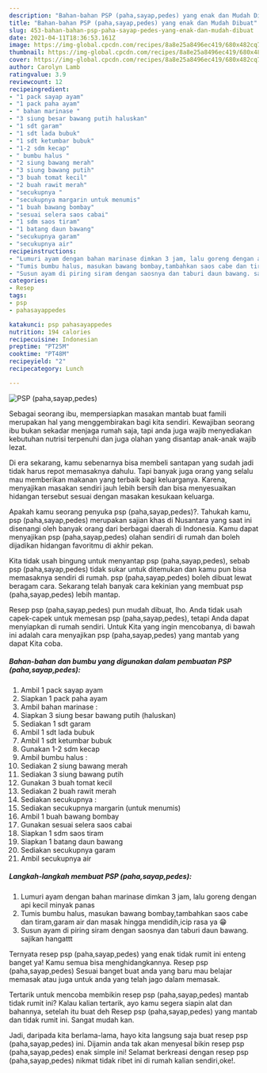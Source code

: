 ```yaml
---
description: "Bahan-bahan PSP (paha,sayap,pedes) yang enak dan Mudah Dibuat"
title: "Bahan-bahan PSP (paha,sayap,pedes) yang enak dan Mudah Dibuat"
slug: 453-bahan-bahan-psp-paha-sayap-pedes-yang-enak-dan-mudah-dibuat
date: 2021-04-11T18:36:53.161Z
image: https://img-global.cpcdn.com/recipes/8a8e25a8496ec419/680x482cq70/psp-pahasayappedes-foto-resep-utama.jpg
thumbnail: https://img-global.cpcdn.com/recipes/8a8e25a8496ec419/680x482cq70/psp-pahasayappedes-foto-resep-utama.jpg
cover: https://img-global.cpcdn.com/recipes/8a8e25a8496ec419/680x482cq70/psp-pahasayappedes-foto-resep-utama.jpg
author: Carolyn Lamb
ratingvalue: 3.9
reviewcount: 12
recipeingredient:
- "1 pack sayap ayam"
- "1 pack paha ayam"
- " bahan marinase "
- "3 siung besar bawang putih haluskan"
- "1 sdt garam"
- "1 sdt lada bubuk"
- "1 sdt ketumbar bubuk"
- "1-2 sdm kecap"
- " bumbu halus "
- "2 siung bawang merah"
- "3 siung bawang putih"
- "3 buah tomat kecil"
- "2 buah rawit merah"
- "secukupnya "
- "secukupnya margarin untuk menumis"
- "1 buah bawang bombay"
- "sesuai selera saos cabai"
- "1 sdm saos tiram"
- "1 batang daun bawang"
- "secukupnya garam"
- "secukupnya air"
recipeinstructions:
- "Lumuri ayam dengan bahan marinase dimkan 3 jam, lalu goreng dengan api kecil minyak panas"
- "Tumis bumbu halus, masukan bawang bombay,tambahkan saos cabe dan tiram,garam air dan masak hingga mendidih,icip rasa ya 😁"
- "Susun ayam di piring siram dengan saosnya dan taburi daun bawang. sajikan hangattt"
categories:
- Resep
tags:
- psp
- pahasayappedes

katakunci: psp pahasayappedes 
nutrition: 194 calories
recipecuisine: Indonesian
preptime: "PT25M"
cooktime: "PT48M"
recipeyield: "2"
recipecategory: Lunch

---
```



![PSP (paha,sayap,pedes)](https://img-global.cpcdn.com/recipes/8a8e25a8496ec419/680x482cq70/psp-pahasayappedes-foto-resep-utama.jpg)

Sebagai seorang ibu, mempersiapkan masakan mantab buat famili merupakan hal yang menggembirakan bagi kita sendiri. Kewajiban seorang ibu bukan sekadar menjaga rumah saja, tapi anda juga wajib menyediakan kebutuhan nutrisi terpenuhi dan juga olahan yang disantap anak-anak wajib lezat.

Di era  sekarang, kamu sebenarnya bisa membeli santapan yang sudah jadi tidak harus repot memasaknya dahulu. Tapi banyak juga orang yang selalu mau memberikan makanan yang terbaik bagi keluarganya. Karena, menyajikan masakan sendiri jauh lebih bersih dan bisa menyesuaikan hidangan tersebut sesuai dengan masakan kesukaan keluarga. 



Apakah kamu seorang penyuka psp (paha,sayap,pedes)?. Tahukah kamu, psp (paha,sayap,pedes) merupakan sajian khas di Nusantara yang saat ini disenangi oleh banyak orang dari berbagai daerah di Indonesia. Kamu dapat menyajikan psp (paha,sayap,pedes) olahan sendiri di rumah dan boleh dijadikan hidangan favoritmu di akhir pekan.

Kita tidak usah bingung untuk menyantap psp (paha,sayap,pedes), sebab psp (paha,sayap,pedes) tidak sukar untuk ditemukan dan kamu pun bisa memasaknya sendiri di rumah. psp (paha,sayap,pedes) boleh dibuat lewat beragam cara. Sekarang telah banyak cara kekinian yang membuat psp (paha,sayap,pedes) lebih mantap.

Resep psp (paha,sayap,pedes) pun mudah dibuat, lho. Anda tidak usah capek-capek untuk memesan psp (paha,sayap,pedes), tetapi Anda dapat menyiapkan di rumah sendiri. Untuk Kita yang ingin mencobanya, di bawah ini adalah cara menyajikan psp (paha,sayap,pedes) yang mantab yang dapat Kita coba.

<!--inarticleads1-->

##### Bahan-bahan dan bumbu yang digunakan dalam pembuatan PSP (paha,sayap,pedes):

1. Ambil 1 pack sayap ayam
1. Siapkan 1 pack paha ayam
1. Ambil  bahan marinase :
1. Siapkan 3 siung besar bawang putih (haluskan)
1. Sediakan 1 sdt garam
1. Ambil 1 sdt lada bubuk
1. Ambil 1 sdt ketumbar bubuk
1. Gunakan 1-2 sdm kecap
1. Ambil  bumbu halus :
1. Sediakan 2 siung bawang merah
1. Sediakan 3 siung bawang putih
1. Gunakan 3 buah tomat kecil
1. Sediakan 2 buah rawit merah
1. Sediakan secukupnya :
1. Sediakan secukupnya margarin (untuk menumis)
1. Ambil 1 buah bawang bombay
1. Gunakan sesuai selera saos cabai
1. Siapkan 1 sdm saos tiram
1. Siapkan 1 batang daun bawang
1. Sediakan secukupnya garam
1. Ambil secukupnya air




<!--inarticleads2-->

##### Langkah-langkah membuat PSP (paha,sayap,pedes):

1. Lumuri ayam dengan bahan marinase dimkan 3 jam, lalu goreng dengan api kecil minyak panas
1. Tumis bumbu halus, masukan bawang bombay,tambahkan saos cabe dan tiram,garam air dan masak hingga mendidih,icip rasa ya 😁
1. Susun ayam di piring siram dengan saosnya dan taburi daun bawang. sajikan hangattt




Ternyata resep psp (paha,sayap,pedes) yang enak tidak rumit ini enteng banget ya! Kamu semua bisa menghidangkannya. Resep psp (paha,sayap,pedes) Sesuai banget buat anda yang baru mau belajar memasak atau juga untuk anda yang telah jago dalam memasak.

Tertarik untuk mencoba membikin resep psp (paha,sayap,pedes) mantab tidak rumit ini? Kalau kalian tertarik, ayo kamu segera siapin alat dan bahannya, setelah itu buat deh Resep psp (paha,sayap,pedes) yang mantab dan tidak rumit ini. Sangat mudah kan. 

Jadi, daripada kita berlama-lama, hayo kita langsung saja buat resep psp (paha,sayap,pedes) ini. Dijamin anda tak akan menyesal bikin resep psp (paha,sayap,pedes) enak simple ini! Selamat berkreasi dengan resep psp (paha,sayap,pedes) nikmat tidak ribet ini di rumah kalian sendiri,oke!.

